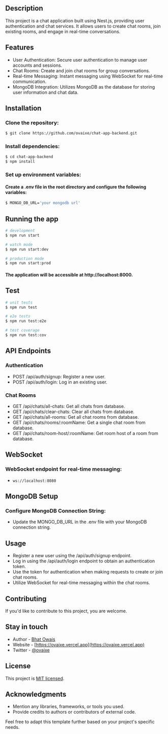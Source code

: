 ## Description

This project is a chat application built using Nest.js, providing user authentication and chat services. It allows users to create chat rooms, join existing rooms, and engage in real-time conversations.

## Features

- User Authentication: Secure user authentication to manage user accounts and sessions.
- Chat Rooms: Create and join chat rooms for group conversations.
- Real-time Messaging: Instant messaging using WebSocket for real-time communication.
- MongoDB Integration: Utilizes MongoDB as the database for storing user information and chat data.

## Installation

### Clone the repository:

```bash
$ git clone https://github.com/ovaixe/chat-app-backend.git
```

### Install dependencies:

```bash
$ cd chat-app-backend
$ npm install
```

### Set up environment variables:
#### Create a .env file in the root directory and configure the following variables:

```bash
$ MONGO_DB_URL='your mongodb url'
```

## Running the app

```bash
# development
$ npm run start

# watch mode
$ npm run start:dev

# production mode
$ npm run start:prod
```

#### The application will be accessible at http://localhost:8000.

## Test

```bash
# unit tests
$ npm run test

# e2e tests
$ npm run test:e2e

# test coverage
$ npm run test:cov
```

## API Endpoints

### Authentication

- POST /api/auth/signup: Register a new user.
- POST /api/auth/login: Log in an existing user.

### Chat Rooms

- GET /api/chats/all-chats: Get all chats from database.
- GET /api/chats/clear-chats: Clear all chats from database.
- GET /api/chats/all-rooms: Get all chat rooms from database.
- GET /api/chats/rooms/:roomName: Get a single chat room from database.
- GET /api/chats/room-host/:roomName: Get room host of a room from database.

## WebSocket

### WebSocket endpoint for real-time messaging:

-     ws://localhost:8080

## MongoDB Setup

### Configure MongoDB Connection String:

- Update the MONGO_DB_URL in the .env file with your MongoDB connection string.

## Usage

- Register a new user using the /api/auth/signup endpoint.
- Log in using the /api/auth/login endpoint to obtain an authentication token.
- Use the token for authentication when making requests to create or join chat rooms.
- Utilize WebSocket for real-time messaging within the chat rooms.

## Contributing

If you'd like to contribute to this project, you are welcome.

## Stay in touch

- Author - [Bhat Owais](https://ovaixe.vercel.app)
- Website - [https://ovaixe.vercel.app](https://ovaixe.vercel.app)
- Twitter - [@ovaixe](https://twitter.com/ovaixe)

## License

This project is [MIT licensed](LICENSE).

## Acknowledgments

- Mention any libraries, frameworks, or tools you used.
- Provide credits to authors or contributors of external code.

Feel free to adapt this template further based on your project's specific needs.
